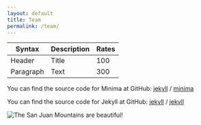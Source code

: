 ```yaml
---
layout: default
title: Team
permalink: /team/
---
```

| Syntax      | Description | Rates |
| ----------- | ----------- | ----- |
| Header      | Title       | 100   |
| Paragraph   | Text        | 300   |

You can find the source code for Minima at GitHub:
[jekyll][jekyll-organization] /
[minima](https://github.com/jekyll/minima)

You can find the source code for Jekyll at GitHub:
[jekyll][jekyll-organization] /
[jekyll](https://github.com/jekyll/jekyll)


[jekyll-organization]: https://github.com/jekyll
![The San Juan Mountains are beautiful!](/assets/images/san-juan-mountains.avif "San Juan Mountains")